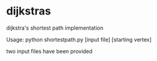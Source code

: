 # dijkstras
dijkstra's shortest path implementation

Usage: python shortestpath.py [input file] [starting vertex]

two input files have been provided
